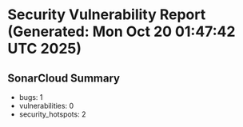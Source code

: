 # Security Vulnerability Report (Generated: Mon Oct 20 01:47:42 UTC 2025)


## SonarCloud Summary
* bugs: 1
* vulnerabilities: 0
* security_hotspots: 2
